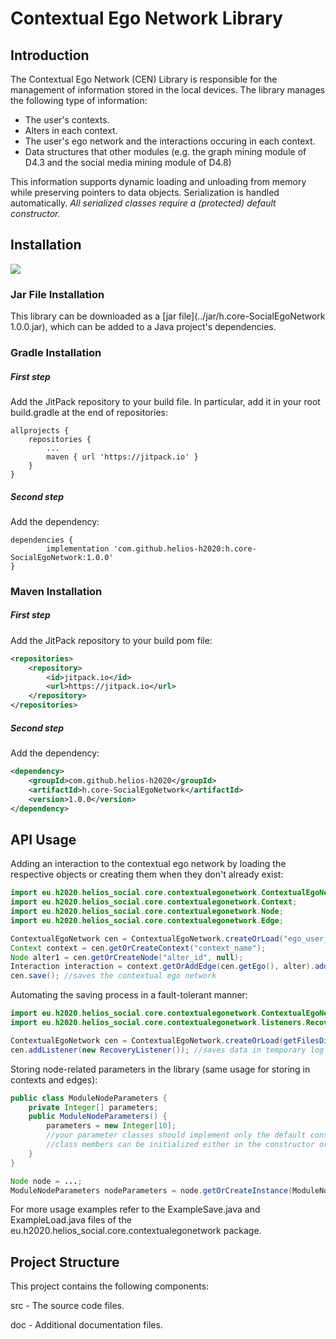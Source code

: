 # Contextual Ego Network Library

## Introduction
The Contextual Ego Network (CEN) Library is responsible for the management of information stored in the local devices. The library manages the following type of information:
- The user's contexts.
- Alters in each context.
- The user's ego network and the interactions occuring in each context.
- Data structures that other modules (e.g. the graph mining module of D4.3 and the social media mining module of D4.8)

This information supports dynamic loading and unloading from memory while preserving pointers to data objects. Serialization is handled automatically. *All serialized classes require a (protected) default constructor.*

## Installation
[![](https://jitpack.io/v/helios-h2020/h.core-SocialEgoNetwork.svg)](https://jitpack.io/#helios-h2020/h.core-SocialEgoNetwork)

### Jar File Installation
This library can be downloaded as a [jar file](../jar/h.core-SocialEgoNetwork 1.0.0.jar), which can be added to a
Java project's dependencies.

### Gradle Installation
##### First step
Add the JitPack repository to your build file. In particular, add it in your root build.gradle at the end of repositories:

```
allprojects {
    repositories {
        ...
        maven { url 'https://jitpack.io' }
    }
}
```

##### Second step
Add the dependency:

```
dependencies {
        implementation 'com.github.helios-h2020:h.core-SocialEgoNetwork:1.0.0'
}
```

### Maven Installation
##### First step
Add the JitPack repository to your build pom file:

```xml
<repositories>
	<repository>
	    <id>jitpack.io</id>
	    <url>https://jitpack.io</url>
	</repository>
</repositories>
```

##### Second step
Add the dependency:

```xml
<dependency>
    <groupId>com.github.helios-h2020</groupId>
    <artifactId>h.core-SocialEgoNetwork</artifactId>
    <version>1.0.0</version>
</dependency>
```

## API Usage
Adding an interaction to the contextual ego network by loading the respective objects or creating them when they don't already exist:
```java
import eu.h2020.helios_social.core.contextualegonetwork.ContextualEgoNetwork;
import eu.h2020.helios_social.core.contextualegonetwork.Context;
import eu.h2020.helios_social.core.contextualegonetwork.Node;
import eu.h2020.helios_social.core.contextualegonetwork.Edge;

ContextualEgoNetwork cen = ContextualEgoNetwork.createOrLoad("ego_user_id", null);
Context context = cen.getOrCreateContext("context_name");
Node alter1 = cen.getOrCreateNode("alter_id", null);
Interaction interaction = context.getOrAddEdge(cen.getEgo(), alter).addDetectedInteraction("interaction_type");
cen.save(); //saves the contextual ego network
```

Automating the saving process in a fault-tolerant manner:
```java
import eu.h2020.helios_social.core.contextualegonetwork.ContextualEgoNetwork;
import eu.h2020.helios_social.core.contextualegonetwork.listeners.RecoveryListener;

ContextualEgoNetwork cen = ContextualEgoNetwork.createOrLoad(getFilesDir().getPath(), "ego_user_id", null);
cen.addListener(new RecoveryListener()); //saves data in temporary log files that are resistant to device errors
```


Storing node-related parameters in the library (same usage for storing in contexts and edges):
```java
public class ModuleNodeParameters {
	private Integer[] parameters;
	public ModuleNodeParameters() {
		parameters = new Integer[10];
		//your parameter classes should implement only the default constructor (this enables the constructor-as-default-value) logic
		//class members can be initialized either in the constructor or when first needed
	}
}

Node node = ...;
ModuleNodeParameters nodeParameters = node.getOrCreateInstance(ModuleNodeParameters.class); //calls the default constructor
```

For more usage examples refer to the ExampleSave.java and ExampleLoad.java files of the eu.h2020.helios_social.core.contextualegonetwork package.

## Project Structure
This project contains the following components:

src - The source code files.

doc - Additional documentation files.